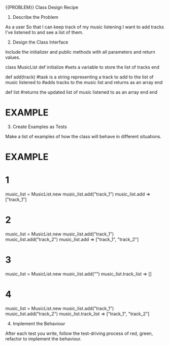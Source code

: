 {{PROBLEM}} Class Design Recipe

1. Describe the Problem

As a user
So that I can keep track of my music listening
I want to add tracks I've listened to and see a list of them.

2. Design the Class Interface

Include the initializer and public methods with all parameters and return values.

class MusicList
  def initialize
  #sets a variable to store the list of tracks
  end

  def add(track) #task is a string representing a track to add to the list of music listened to
  #adds tracks to the music list and returns as an array
  end

  def list
  #returns the updated list of music listened to as an array
  end
end

# EXAMPLE

3. Create Examples as Tests

Make a list of examples of how the class will behave in different situations.

# EXAMPLE

# 1
music_list = MusicList.new
music_list.add("track_1")
music_list.add => ["track_1"]

# 2
music_list = MusicList.new
music_list.add("track_1")
music_list.add("track_2")
music_list.add => ["track_1", "track_2"]

# 3
music_list = MusicList.new
music_list.add("")
music_list.track_list => []

# 4
music_list = MusicList.new
music_list.add("track_1")
music_list.add("track_2")
music_list.track_list => ["track_1", "track_2"]

4. Implement the Behaviour

After each test you write, follow the test-driving process of red, green, refactor to implement the behaviour.